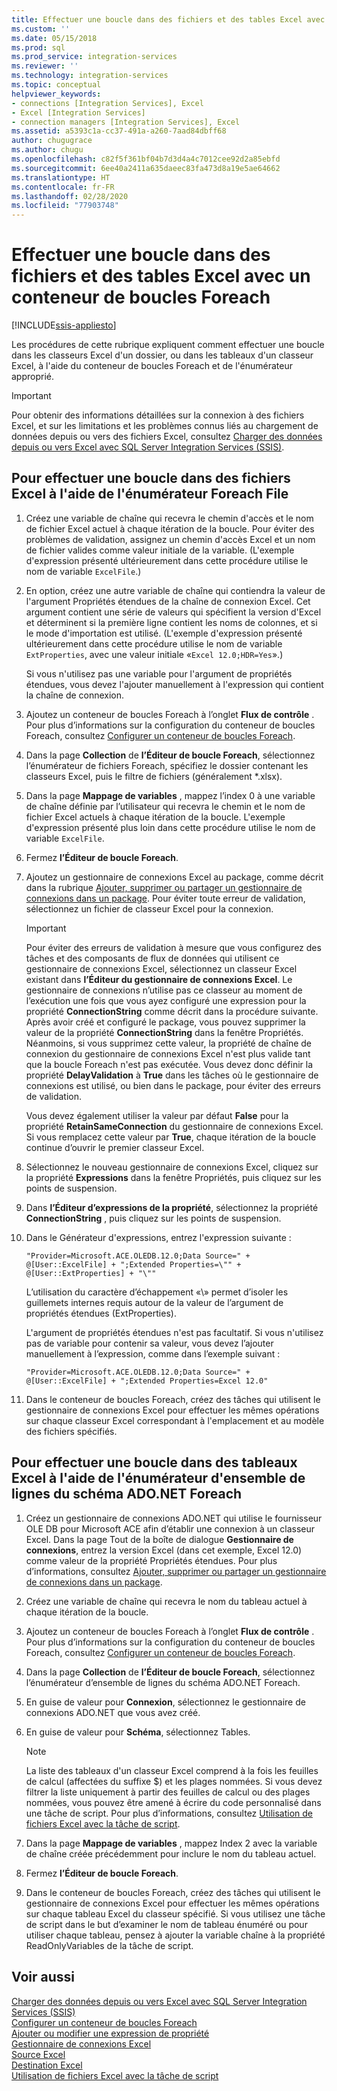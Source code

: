 ```yaml
---
title: Effectuer une boucle dans des fichiers et des tables Excel avec un conteneur de boucles Foreach | Microsoft Docs
ms.custom: ''
ms.date: 05/15/2018
ms.prod: sql
ms.prod_service: integration-services
ms.reviewer: ''
ms.technology: integration-services
ms.topic: conceptual
helpviewer_keywords:
- connections [Integration Services], Excel
- Excel [Integration Services]
- connection managers [Integration Services], Excel
ms.assetid: a5393c1a-cc37-491a-a260-7aad84dbff68
author: chugugrace
ms.author: chugu
ms.openlocfilehash: c82f5f361bf04b7d3d4a4c7012cee92d2a85ebfd
ms.sourcegitcommit: 6ee40a2411a635daeec83fa473d8a19e5ae64662
ms.translationtype: HT
ms.contentlocale: fr-FR
ms.lasthandoff: 02/28/2020
ms.locfileid: "77903748"
---
```

# <a name="loop-through-excel-files-and-tables-with-a-foreach-loop-container"></a>Effectuer une boucle dans des fichiers et des tables Excel avec un conteneur de boucles Foreach

[!INCLUDE[ssis-appliesto](../../includes/ssis-appliesto-ssvrpluslinux-asdb-asdw-xxx.md)]


  Les procédures de cette rubrique expliquent comment effectuer une boucle dans les classeurs Excel d'un dossier, ou dans les tableaux d'un classeur Excel, à l'aide du conteneur de boucles Foreach et de l'énumérateur approprié.  

> [!IMPORTANT]
> Pour obtenir des informations détaillées sur la connexion à des fichiers Excel, et sur les limitations et les problèmes connus liés au chargement de données depuis ou vers des fichiers Excel, consultez [Charger des données depuis ou vers Excel avec SQL Server Integration Services (SSIS)](../load-data-to-from-excel-with-ssis.md).
 
## <a name="to-loop-through-excel-files-by-using-the-foreach-file-enumerator"></a>Pour effectuer une boucle dans des fichiers Excel à l'aide de l'énumérateur Foreach File  
  
1.  Créez une variable de chaîne qui recevra le chemin d'accès et le nom de fichier Excel actuel à chaque itération de la boucle. Pour éviter des problèmes de validation, assignez un chemin d'accès Excel et un nom de fichier valides comme valeur initiale de la variable. (L'exemple d'expression présenté ultérieurement dans cette procédure utilise le nom de variable `ExcelFile`.)  
  
2.  En option, créez une autre variable de chaîne qui contiendra la valeur de l'argument Propriétés étendues de la chaîne de connexion Excel. Cet argument contient une série de valeurs qui spécifient la version d'Excel et déterminent si la première ligne contient les noms de colonnes, et si le mode d'importation est utilisé. (L'exemple d'expression présenté ultérieurement dans cette procédure utilise le nom de variable `ExtProperties`, avec une valeur initiale «`Excel 12.0;HDR=Yes`».)  
  
     Si vous n'utilisez pas une variable pour l'argument de propriétés étendues, vous devez l'ajouter manuellement à l'expression qui contient la chaîne de connexion.  
  
3.  Ajoutez un conteneur de boucles Foreach à l’onglet **Flux de contrôle** . Pour plus d’informations sur la configuration du conteneur de boucles Foreach, consultez [Configurer un conteneur de boucles Foreach](https://msdn.microsoft.com/library/519c6f96-5e1f-47d2-b96a-d49946948c25).  
  
4.  Dans la page **Collection** de **l’Éditeur de boucle Foreach**, sélectionnez l’énumérateur de fichiers Foreach, spécifiez le dossier contenant les classeurs Excel, puis le filtre de fichiers (généralement *.xlsx).  
  
5.  Dans la page **Mappage de variables** , mappez l’index 0 à une variable de chaîne définie par l’utilisateur qui recevra le chemin et le nom de fichier Excel actuels à chaque itération de la boucle. L'exemple d'expression présenté plus loin dans cette procédure utilise le nom de variable `ExcelFile`.  
  
6.  Fermez **l’Éditeur de boucle Foreach**.  
  
7.  Ajoutez un gestionnaire de connexions Excel au package, comme décrit dans la rubrique [Ajouter, supprimer ou partager un gestionnaire de connexions dans un package](https://msdn.microsoft.com/library/6f2ba4ea-10be-4c40-9e80-7efcf6ee9655). Pour éviter toute erreur de validation, sélectionnez un fichier de classeur Excel pour la connexion.  
  
    > [!IMPORTANT]  
    >  Pour éviter des erreurs de validation à mesure que vous configurez des tâches et des composants de flux de données qui utilisent ce gestionnaire de connexions Excel, sélectionnez un classeur Excel existant dans **l’Éditeur du gestionnaire de connexions Excel**. Le gestionnaire de connexions n’utilise pas ce classeur au moment de l’exécution une fois que vous ayez configuré une expression pour la propriété **ConnectionString** comme décrit dans la procédure suivante. Après avoir créé et configuré le package, vous pouvez supprimer la valeur de la propriété **ConnectionString** dans la fenêtre Propriétés. Néanmoins, si vous supprimez cette valeur, la propriété de chaîne de connexion du gestionnaire de connexions Excel n'est plus valide tant que la boucle Foreach n'est pas exécutée. Vous devez donc définir la propriété **DelayValidation** à **True** dans les tâches où le gestionnaire de connexions est utilisé, ou bien dans le package, pour éviter des erreurs de validation.  
    >   
    >  Vous devez également utiliser la valeur par défaut **False** pour la propriété **RetainSameConnection** du gestionnaire de connexions Excel. Si vous remplacez cette valeur par **True**, chaque itération de la boucle continue d’ouvrir le premier classeur Excel.  
  
8.  Sélectionnez le nouveau gestionnaire de connexions Excel, cliquez sur la propriété **Expressions** dans la fenêtre Propriétés, puis cliquez sur les points de suspension.  
  
9. Dans **l’Éditeur d’expressions de la propriété**, sélectionnez la propriété **ConnectionString** , puis cliquez sur les points de suspension.  
  
10. Dans le Générateur d'expressions, entrez l'expression suivante :  
  
    ```  
    "Provider=Microsoft.ACE.OLEDB.12.0;Data Source=" +  @[User::ExcelFile] + ";Extended Properties=\"" + @[User::ExtProperties] + "\""  
    ```  
  
     L’utilisation du caractère d’échappement «\\» permet d’isoler les guillemets internes requis autour de la valeur de l’argument de propriétés étendues (ExtProperties).  
  
     L'argument de propriétés étendues n'est pas facultatif. Si vous n'utilisez pas de variable pour contenir sa valeur, vous devez l’ajouter manuellement à l’expression, comme dans l’exemple suivant :  
  
    ```  
    "Provider=Microsoft.ACE.OLEDB.12.0;Data Source=" +  @[User::ExcelFile] + ";Extended Properties=Excel 12.0"  
    ```  
  
11. Dans le conteneur de boucles Foreach, créez des tâches qui utilisent le gestionnaire de connexions Excel pour effectuer les mêmes opérations sur chaque classeur Excel correspondant à l'emplacement et au modèle des fichiers spécifiés.  
  
## <a name="to-loop-through-excel-tables-by-using-the-foreach-adonet-schema-rowset-enumerator"></a>Pour effectuer une boucle dans des tableaux Excel à l'aide de l'énumérateur d'ensemble de lignes du schéma ADO.NET Foreach  
  
1.  Créez un gestionnaire de connexions ADO.NET qui utilise le fournisseur OLE DB pour Microsoft ACE afin d’établir une connexion à un classeur Excel. Dans la page Tout de la boîte de dialogue **Gestionnaire de connexions**, entrez la version Excel (dans cet exemple, Excel 12.0) comme valeur de la propriété Propriétés étendues. Pour plus d’informations, consultez [Ajouter, supprimer ou partager un gestionnaire de connexions dans un package](https://msdn.microsoft.com/library/6f2ba4ea-10be-4c40-9e80-7efcf6ee9655).  
  
2.  Créez une variable de chaîne qui recevra le nom du tableau actuel à chaque itération de la boucle.  
  
3.  Ajoutez un conteneur de boucles Foreach à l’onglet **Flux de contrôle** . Pour plus d’informations sur la configuration du conteneur de boucles Foreach, consultez [Configurer un conteneur de boucles Foreach](https://msdn.microsoft.com/library/519c6f96-5e1f-47d2-b96a-d49946948c25).  
  
4.  Dans la page **Collection** de **l’Éditeur de boucle Foreach**, sélectionnez l’énumérateur d’ensemble de lignes du schéma ADO.NET Foreach.  
  
5.  En guise de valeur pour **Connexion**, sélectionnez le gestionnaire de connexions ADO.NET que vous avez créé.  
  
6.  En guise de valeur pour **Schéma**, sélectionnez Tables.  
  
    > [!NOTE]  
    >  La liste des tableaux d'un classeur Excel comprend à la fois les feuilles de calcul (affectées du suffixe $) et les plages nommées. Si vous devez filtrer la liste uniquement à partir des feuilles de calcul ou des plages nommées, vous pouvez être amené à écrire du code personnalisé dans une tâche de script. Pour plus d’informations, consultez [Utilisation de fichiers Excel avec la tâche de script](../../integration-services/extending-packages-scripting-task-examples/working-with-excel-files-with-the-script-task.md).  
  
7.  Dans la page **Mappage de variables** , mappez Index 2 avec la variable de chaîne créée précédemment pour inclure le nom du tableau actuel.  
  
8.  Fermez **l’Éditeur de boucle Foreach**.  
  
9. Dans le conteneur de boucles Foreach, créez des tâches qui utilisent le gestionnaire de connexions Excel pour effectuer les mêmes opérations sur chaque tableau Excel du classeur spécifié. Si vous utilisez une tâche de script dans le but d’examiner le nom de tableau énuméré ou pour utiliser chaque tableau, pensez à ajouter la variable chaîne à la propriété ReadOnlyVariables de la tâche de script.  
  
## <a name="see-also"></a>Voir aussi  
 [Charger des données depuis ou vers Excel avec SQL Server Integration Services (SSIS)](../load-data-to-from-excel-with-ssis.md)  
 [Configurer un conteneur de boucles Foreach](https://msdn.microsoft.com/library/519c6f96-5e1f-47d2-b96a-d49946948c25)   
 [Ajouter ou modifier une expression de propriété](../../integration-services/expressions/add-or-change-a-property-expression.md)   
 [Gestionnaire de connexions Excel](../../integration-services/connection-manager/excel-connection-manager.md)   
 [Source Excel](../../integration-services/data-flow/excel-source.md)   
 [Destination Excel](../../integration-services/data-flow/excel-destination.md)   
 [Utilisation de fichiers Excel avec la tâche de script](../../integration-services/extending-packages-scripting-task-examples/working-with-excel-files-with-the-script-task.md)  
  
  
